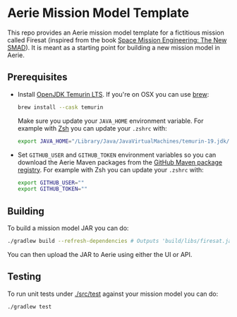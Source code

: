 # Aerie Mission Model Template

This repo provides an Aerie mission model template for a fictitious mission called Firesat (inspired from the book [Space Mission Engineering: The New SMAD](http://www.sme-smad.com/)). It is meant as a starting point for building a new mission model in Aerie.

## Prerequisites

- Install [OpenJDK Temurin LTS](https://adoptium.net/temurin/). If you're on OSX you can use [brew](https://brew.sh/):

  ```sh
  brew install --cask temurin
  ```

  Make sure you update your `JAVA_HOME` environment variable. For example with [Zsh](https://www.zsh.org/) you can update your `.zshrc` with:

  ```sh
  export JAVA_HOME="/Library/Java/JavaVirtualMachines/temurin-19.jdk/Contents/Home"
  ```

- Set `GITHUB_USER` and `GITHUB_TOKEN` environment variables so you can download the Aerie Maven packages from the [GitHub Maven package registry](https://docs.github.com/en/packages/working-with-a-github-packages-registry/working-with-the-apache-maven-registry). For example with Zsh you can update your `.zshrc` with:

  ```sh
  export GITHUB_USER=""
  export GITHUB_TOKEN=""
  ```

## Building

To build a mission model JAR you can do:

```sh
./gradlew build --refresh-dependencies # Outputs 'build/libs/firesat.jar'
```

You can then upload the JAR to Aerie using either the UI or API.

## Testing

To run unit tests under [./src/test](./src/test) against your mission model you can do:

```sh
./gradlew test
```
